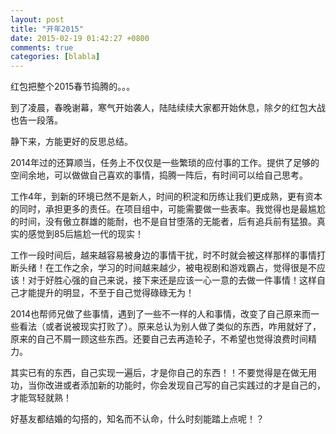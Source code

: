 ```yaml
---
layout: post
title: "开年2015"
date: 2015-02-19 01:42:27 +0800
comments: true
categories: [blabla]
---
```


红包把整个2015春节捣腾的。。。

到了凌晨，春晚谢幕，寒气开始袭人，陆陆续续大家都开始休息，除夕的红包大战也告一段落。

静下来，方能更好的反思总结。

2014年过的还算顺当，任务上不仅仅是一些繁琐的应付事的工作。提供了足够的空间余地，可以做做自己喜欢的事情，捣腾一阵后，有时间可以给自己思考。

工作4年，到新的环境已然不是新人，时间的积淀和历练让我们更成熟，更有资本的同时，承担更多的责任。在项目组中，可能需要做一些表率。我觉得也是最尴尬的时间，没有傲立群雄的能耐，也不是自甘堕落的无能者，后有追兵前有猛狼。真实的感觉到85后尴尬一代的现实！

工作一段时间后，越来越容易被身边的事情干扰，时不时就会被这样那样的事情打断头绪！在工作之余，学习的时间越来越少，被电视剧和游戏霸占，觉得很是不应该！对于好胜心强的自己来说，接下来还是应该一心一意的去做一件事情！这样自己才能提升的明显，不至于自己觉得碌碌无为！

2014也帮师兄做了些事情，遇到了一些不一样的人和事情，改变了自己原来而一些看法（或者说被现实打败了）。原来总认为别人做了类似的东西，咋用就好了，原来的自己不屑一顾这些东西。还要自己去再造轮子，不希望也觉得浪费时间精力。

其实已有的东西，自己实现一遍后，才是你自己的东西！！不要觉得是在做无用功，当你改进或者添加新的功能时，你会发现自己写的自己实践过的才是自己的，才能驾轻就熟！

好基友都结婚的勾搭的，知名而不认命，什么时刻能踏上点呢！？

